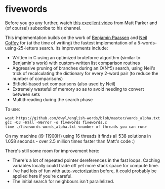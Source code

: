 # fivewords
Before you go any further, watch [this excellent video](https://www.youtube.com/watch?v=_-AfhLQfb6w) from Matt Parker and (of course!) subscribe to his channel.

This implementation builds on the work of [Benjamin Paassen](https://gitlab.com/bpaassen/five_clique) and [Neil Coffey](https://github.com/neilcoffey/FunStuff/tree/main/WordleFiveWordFinder) for (at the time of writing) the fastest implementation of a 5-words-using-25-letters search.  Its improvements include:

- Written in C using an optimized bruteforce algorithm (similar to Benjamin's work) with custom-written list comparison routines
- Aggressive pruning of branches during an O(N^5) search, using Neil's trick of recalculating the dictionary for every 2-word pair (to reduce the number of comparisons)
- Bitfield-based set comparisons (also used by Neil)
- Extremely wasteful of memory so as to avoid needing to convert between sets
- Multithreading during the search phase

To use:

    wget https://github.com/dwyl/english-words/blob/master/words_alpha.txt
    gcc -O3 -Wall -Werror -o fivewords fivewords.c
    time ./fivewords words_alpha.txt <number of threads you can run>
On my machine (i9-11900H) using 16 threads it finds all 538 solutions in 1.058 seconds - over 2.5 million times faster than Matt's code :)

There's still some room for improvement here:

- There's a lot of repeated pointer dereferences in the fast loops.  Caching variables locally could trade off yet more stack space for compute time.
- I've had lots of fun with [auto-vectorization](https://gcc.gnu.org/projects/tree-ssa/vectorization.html) before, it could probably be applied here if you're careful.
- The initial search for neighbours isn't parallelized.
